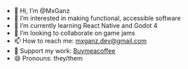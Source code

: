 - 👋 Hi, I’m @MxGanz
- 👀 I’m interested in making functional, accessible software
- 🌱 I’m currently learning React Native and Godot 4
- 💞️ I’m looking to collaborate on game jams
- 📫 How to reach me: mxganz.dev@gmail.com
- 🍵 Support my work: [Buymeacoffee](https://buymeacoffee.com/mxganz)
- 😄 Pronouns: they/them

<!---
MxGanz/MxGanz is a ✨ special ✨ repository because its `README.md` (this file) appears on your GitHub profile.
You can click the Preview link to take a look at your changes.
--->
